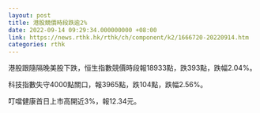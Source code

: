 ```yaml
---
layout: post
title: 港股競價時段跌逾2%
date: 2022-09-14 09:29:34.000000000 +08:00
link: https://news.rthk.hk/rthk/ch/component/k2/1666720-20220914.htm
categories: rthk
---
```


港股跟隨隔晚美股下跌，恒生指數競價時段報18933點，跌393點，跌幅2.04%。

科技指數失守4000點關口，報3965點，跌104點，跌幅2.56%。

叮噹健康首日上市高開近3%，報12.34元。
